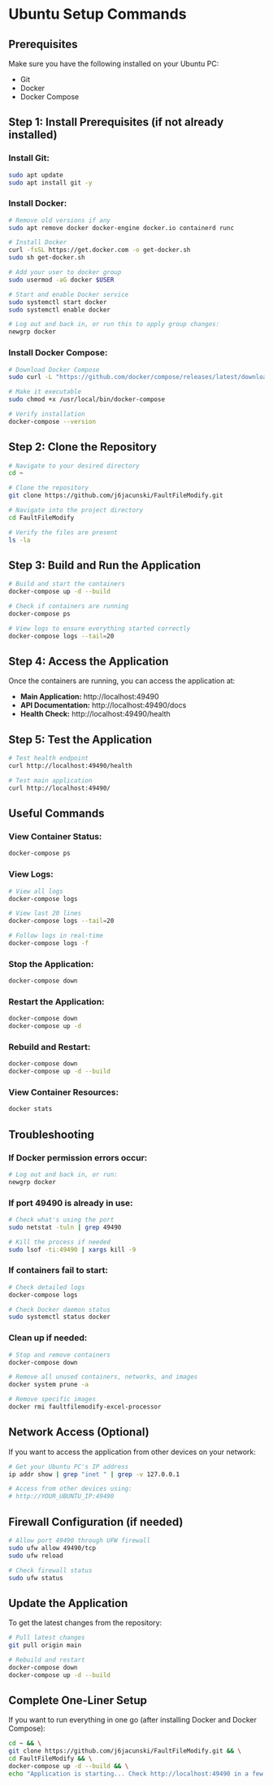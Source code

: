 # Ubuntu Setup Commands

## Prerequisites
Make sure you have the following installed on your Ubuntu PC:
- Git
- Docker
- Docker Compose

## Step 1: Install Prerequisites (if not already installed)

### Install Git:
```bash
sudo apt update
sudo apt install git -y
```

### Install Docker:
```bash
# Remove old versions if any
sudo apt remove docker docker-engine docker.io containerd runc

# Install Docker
curl -fsSL https://get.docker.com -o get-docker.sh
sudo sh get-docker.sh

# Add your user to docker group
sudo usermod -aG docker $USER

# Start and enable Docker service
sudo systemctl start docker
sudo systemctl enable docker

# Log out and back in, or run this to apply group changes:
newgrp docker
```

### Install Docker Compose:
```bash
# Download Docker Compose
sudo curl -L "https://github.com/docker/compose/releases/latest/download/docker-compose-$(uname -s)-$(uname -m)" -o /usr/local/bin/docker-compose

# Make it executable
sudo chmod +x /usr/local/bin/docker-compose

# Verify installation
docker-compose --version
```

## Step 2: Clone the Repository

```bash
# Navigate to your desired directory
cd ~

# Clone the repository
git clone https://github.com/j6jacunski/FaultFileModify.git

# Navigate into the project directory
cd FaultFileModify

# Verify the files are present
ls -la
```

## Step 3: Build and Run the Application

```bash
# Build and start the containers
docker-compose up -d --build

# Check if containers are running
docker-compose ps

# View logs to ensure everything started correctly
docker-compose logs --tail=20
```

## Step 4: Access the Application

Once the containers are running, you can access the application at:

- **Main Application:** http://localhost:49490
- **API Documentation:** http://localhost:49490/docs
- **Health Check:** http://localhost:49490/health

## Step 5: Test the Application

```bash
# Test health endpoint
curl http://localhost:49490/health

# Test main application
curl http://localhost:49490/
```

## Useful Commands

### View Container Status:
```bash
docker-compose ps
```

### View Logs:
```bash
# View all logs
docker-compose logs

# View last 20 lines
docker-compose logs --tail=20

# Follow logs in real-time
docker-compose logs -f
```

### Stop the Application:
```bash
docker-compose down
```

### Restart the Application:
```bash
docker-compose down
docker-compose up -d
```

### Rebuild and Restart:
```bash
docker-compose down
docker-compose up -d --build
```

### View Container Resources:
```bash
docker stats
```

## Troubleshooting

### If Docker permission errors occur:
```bash
# Log out and back in, or run:
newgrp docker
```

### If port 49490 is already in use:
```bash
# Check what's using the port
sudo netstat -tuln | grep 49490

# Kill the process if needed
sudo lsof -ti:49490 | xargs kill -9
```

### If containers fail to start:
```bash
# Check detailed logs
docker-compose logs

# Check Docker daemon status
sudo systemctl status docker
```

### Clean up if needed:
```bash
# Stop and remove containers
docker-compose down

# Remove all unused containers, networks, and images
docker system prune -a

# Remove specific images
docker rmi faultfilemodify-excel-processor
```

## Network Access (Optional)

If you want to access the application from other devices on your network:

```bash
# Get your Ubuntu PC's IP address
ip addr show | grep "inet " | grep -v 127.0.0.1

# Access from other devices using:
# http://YOUR_UBUNTU_IP:49490
```

## Firewall Configuration (if needed)

```bash
# Allow port 49490 through UFW firewall
sudo ufw allow 49490/tcp
sudo ufw reload

# Check firewall status
sudo ufw status
```

## Update the Application

To get the latest changes from the repository:

```bash
# Pull latest changes
git pull origin main

# Rebuild and restart
docker-compose down
docker-compose up -d --build
```

## Complete One-Liner Setup

If you want to run everything in one go (after installing Docker and Docker Compose):

```bash
cd ~ && \
git clone https://github.com/j6jacunski/FaultFileModify.git && \
cd FaultFileModify && \
docker-compose up -d --build && \
echo "Application is starting... Check http://localhost:49490 in a few moments"
```
